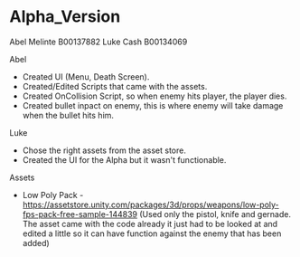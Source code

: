 # Alpha_Version

Abel Melinte B00137882
Luke Cash B00134069

Abel
- Created UI (Menu, Death Screen).
- Created/Edited Scripts that came with the assets.
- Created OnCollision Script, so when enemy hits player, the player dies.
- Created bullet inpact on enemy, this is where enemy will take damage when the bullet hits him.

Luke 
- Chose the right assets from the asset store.
- Created the UI for the Alpha but it wasn't functionable.


Assets
* Low Poly Pack - https://assetstore.unity.com/packages/3d/props/weapons/low-poly-fps-pack-free-sample-144839 (Used only the pistol, knife and gernade. The asset came with the code already it just had to be looked at and edited a little so it can have function against the enemy that has been added)
